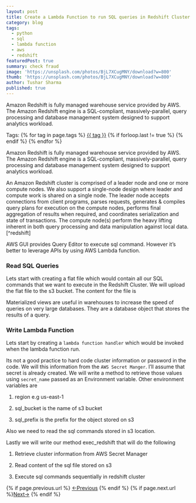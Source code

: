 ```yaml
---
layout: post
title: Create a Lambda Function to run SQL queries in Redshift Cluster
category: blog
tags:
  - python
  - sql
  - lambda function
  - aws
  - redshift
featuredPost: true
summary: check fraud
image: 'https://unsplash.com/photos/BjL7XCugMNY/download?w=800'
thumb: 'https://unsplash.com/photos/BjL7XCugMNY/download?w=800'
author: Tushar Sharma
published: true
---
```


Amazon Redshift is fully managed warehouse service provided by AWS. The Amazon Redshift engine is a SQL-compliant, massively-parallel, query processing and database management system designed to support analytics workload.<!-- truncate_here -->

<p>Tags: {% for tag in page.tags %} <a class="mytag" href="/tag/{{ tag }}" title="View posts tagged with &quot;{{ tag }}&quot;">{{ tag }}</a>  {% if forloop.last != true %} {% endif %} {% endfor %} </p>

Amazon Redshift is fully managed warehouse service provided by AWS. The Amazon Redshift engine is a SQL-compliant, massively-parallel, query processing and database management system designed to support analytics workload.

An Amazon Redshift cluster is comprised of a leader node and one or more compute nodes. We also support a single-node design where leader and compute work is shared on a single node. The leader node accepts connections from client programs, parses requests, generates & compiles query plans for execution on the compute nodes, performs final aggregation of results when required, and coordinates serialization and state of transactions. The compute node(s) perform the heavy lifting inherent in both
query processing and data manipulation against local data.[^redshift]

AWS GUI provides Query Editor to execute sql command. However it’s better to leverage APIs by using AWS Lambda function.

### Read SQL Queries

Lets start with creating a flat file which would contain all our SQL commands that we want to execute in the Redshift Cluster. We will upload the flat file to the s3 bucket. The content for the file is

<script src="https://gist.github.com/tushar-sharma/0ea44788e9afe78b3dcc94a026dc53c1.js?file=sql_file.sql"></script>

Materialized views are useful in warehouses to increase the speed of queries on very large databases. They are a database object that stores the results of a query.

### Write Lambda Function

Lets start by creating a `lambda function handler` which would be invoked when the lambda function run.

<script src="https://gist.github.com/tushar-sharma/0ea44788e9afe78b3dcc94a026dc53c1.js?file=lambda_function1.py"></script>

Its not a good practice to hard code cluster information or password in the code. We will this information from the `AWS Secret Manger`. I’ll assume that secret is already created. We will write a method to retrieve those values using `secret_name` passed as an Environment variable. Other environment variables are

1. region e.g us-east-1

2. sql_bucket is the name of s3 bucket

3. sql_prefix is the prefix for the object stored on s3

<script src="https://gist.github.com/tushar-sharma/0ea44788e9afe78b3dcc94a026dc53c1.js?file=lambda_function2.py"></script>

Also we need to read the sql commands stored in s3 location.

<script src="https://gist.github.com/tushar-sharma/0ea44788e9afe78b3dcc94a026dc53c1.js?file=lambda_function3.py"></script>

Lastly we will write our method exec_redshift that will do the following

1. Retrieve cluster information from AWS Secret Manager

2. Read content of the sql file stored on s3

3. Execute sql commands sequentially in redshift cluster

<script src="https://gist.github.com/tushar-sharma/0ea44788e9afe78b3dcc94a026dc53c1.js?file=lambda_function4.py"></script>


<nav class="pagination clear" style="padding-bottom:20px;">
{% if page.previous.url %} <a class="prev-item" href="{{page.previous.url}}" title="Previous Post: {{page.previous.title}}">&larr;Previous</a>   {% endif %}  {% if page.next.url %}<a class="next-item" href="{{page.next.url}}" title="Next Post: {{page.next.title}}">Next&rarr;</a>         {% endif %}
</nav>
